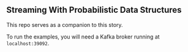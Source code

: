 ## Streaming With Probabilistic Data Structures

This repo serves as a companion to this story.

To run the examples, you will need a Kafka broker running at `localhost:39092`.
